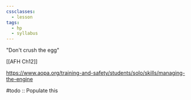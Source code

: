 ```yaml
---
cssclasses:
  - lesson
tags:
  - hp
  - syllabus
---
```

"Don't crush the egg"

[[AFH Ch12]]

https://www.aopa.org/training-and-safety/students/solo/skills/managing-the-engine

#todo :: Populate this